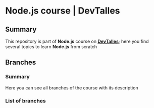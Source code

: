 # Node.js course | DevTalles
## Summary
This repository is part of **Node.js** course on **[DevTalles](https://cursos.devtalles.com/)**; here you find several topics to learn
**Node.js** from scratch

## Branches
### Summary
Here you can see all branches of the course with its description

### List of branches